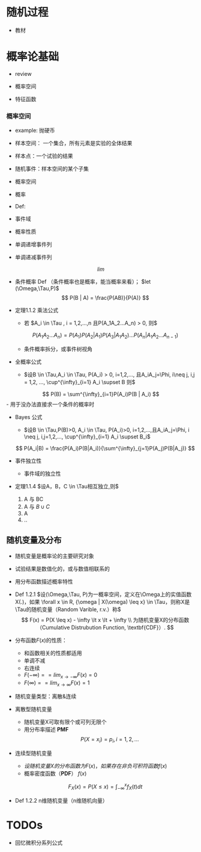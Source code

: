 # 随机过程
- 教材

# 概率论基础
- review

- 概率空间
- 特征函数

### 概率空间

- example: 抛硬币

- 样本空间： 一个集合，所有元素是实验的全体结果
- 样本点：一个试验的结果
- 随机事件：样本空间的某个子集

- 概率空间
- 概率
- Def:
- 事件域

- 概率性质

- 单调递增事件列
- 单调递减事件列

 $$ lim $$

- 条件概率 Def （条件概率也是概率，能当概率来看）； $let (\Omega,\Tau,P)$
$$ 
P(B | A) = \frac{P(AB)}{P(A)} 
$$


- 定理1.1.2 乘法公式
    - 若 $A_i \in \Tau , i = 1,2,...,n 且P(A_1A_2...A_n) > 0, 则$

    $$ 
    P(A_1A_2...A_n)  = P(A_1)P(A_2|A_1)P(A_3|A_1A_2)...P(A_n|A_1A_2...A_{n-1})
    $$

    - 条件概率拆分，或事件树视角

- 全概率公式
    - $设B \in \Tau,A_i \in \Tau, P(A_i) > 0, i=1,2,..., 且A_iA_j=\Phi, i\neq j, i,j = 1,2, ..., \cup^{\infty}_{i=1} A_i \supset B 则$

$$
    P(B) = \sum^{\infty}_{i=1}P(A_i)P(B | A_i)
$$
    - 用于没办法直接求一个条件的概率时

- Bayes 公式
    - $设B \in \Tau,P(B)>0, A_i \in \Tau, P(A_i)>0, i=1,2,...,且A_iA_j=\Phi, i \neq j, i,j=1,2,..., \cup^{\infty}_{i=1} A_i \supset B_i$

    $$
        P(A_i|B) = \frac{P(A_i)P(B|A_i)}{\sum^{\infty}_{j=1}P(A_j)P(B|A_j)}
    $$

- 事件独立性
    - 事件域的独立性

- 定理1.1.4 $设A，B，C \in \Tau相互独立,则$
    1. A 与 BC
    2. A 与 $B \cup C$
    3. A 
    4. ..

## 随机变量及分布
- 随机变量是概率论的主要研究对象
- 试验结果是数值化的，或与数值相联系的
- 用分布函数描述概率特性

- Def 1.2.1 $设(\Omega,\Tau, P)为一概率空间，定义在\Omega上的实值函数X(.)，如果 \forall x \in R, {\omega | X(\omega) \leq x} \in \Tau，则称X是\Tau的随机变量（Random Varible, r.v.）称$
$$
F(x) = P(X \leq x)  - \infty \lt x \lt + \infty \\
为随机变量X的分布函数（Cumulative Distrubution Function, \textbf{CDF}）.
$$

- 分布函数$F(x)$的性质：
    - 和函数相关的性质都适用
    - 单调不减
    - 右连续
    -  $F(-\infty) == lim_{x \to -\infty}F(x) = 0$
    -  $F(\infty) == lim_{x \to \infty}F(x) = 1$

- 随机变量类型：离散&连续

- 离散型随机变量
    - 随机变量X可取有限个或可列无限个
    - 用分布率描述 $\textbf{PMF}$
    $$
    P(X = x_i) = p_i, i=1,2,...
    $$

- 连续型随机变量
    - $设随机变量X的分布函数为F(x)，如果存在非负可积符函数f(x)$
    - 概率密度函数（$\textbf{PDF}$） $f(x)$

    $$
    F_X(x) = P(X \leq x) = \int^{x}_{-\infty} f_X(t)dt
    $$

- Def 1.2.2 n维随机变量（n维随机向量）

# TODOs
- 回忆微积分系列公式
